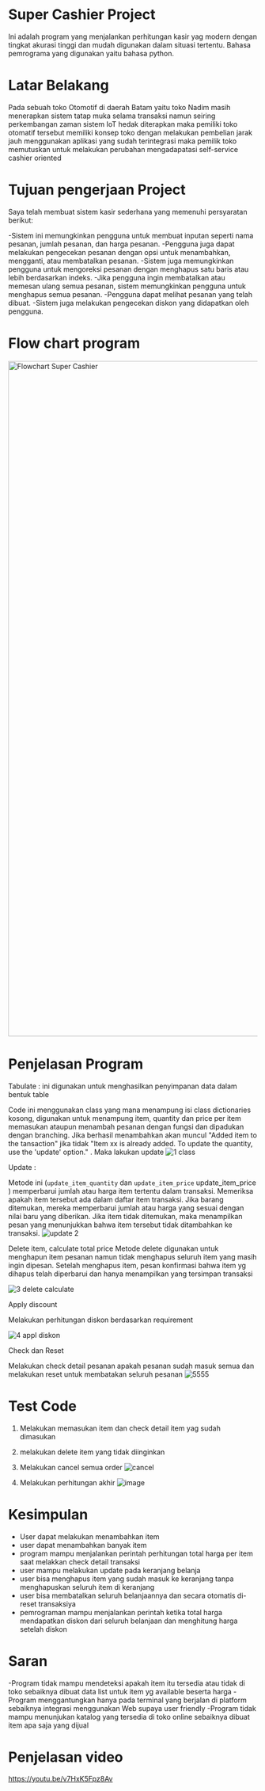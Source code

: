 # Super Cashier Project 
Ini adalah program yang menjalankan perhitungan kasir yag modern dengan tingkat akurasi tinggi dan mudah digunakan dalam situasi tertentu. Bahasa pemrograma yang digunakan yaitu bahasa python. 

# Latar Belakang 
Pada sebuah toko Otomotif di daerah Batam yaitu toko Nadim masih menerapkan sistem tatap muka selama transaksi namun seiring perkembangan zaman sistem IoT hedak diterapkan maka pemiliki toko otomatif tersebut memiliki konsep toko dengan melakukan pembelian jarak jauh menggunakan aplikasi yang sudah terintegrasi maka pemilik toko memutuskan untuk melakukan perubahan mengadapatasi self-service cashier oriented  

# Tujuan pengerjaan Project 
Saya telah membuat sistem kasir sederhana yang memenuhi persyaratan berikut:

-Sistem ini memungkinkan pengguna untuk membuat inputan seperti nama pesanan, jumlah pesanan, dan harga pesanan.
-Pengguna juga dapat melakukan pengecekan pesanan dengan opsi untuk menambahkan, mengganti, atau membatalkan pesanan.
-Sistem juga memungkinkan pengguna untuk mengoreksi pesanan dengan menghapus satu baris atau lebih berdasarkan indeks.
-Jika pengguna ingin membatalkan atau memesan ulang semua pesanan, sistem memungkinkan pengguna untuk menghapus semua pesanan.
-Pengguna dapat melihat pesanan yang telah dibuat.
-Sistem juga melakukan pengecekan diskon yang didapatkan oleh pengguna.

# Flow chart program 

<img width="1364" alt="Flowchart Super Cashier" src="https://github.com/samira-network/Super-Cashier/assets/137299240/72f92849-bc2c-4c93-9846-feba49bb58ed">

# Penjelasan Program 

Tabulate : ini digunakan untuk menghasilkan penyimpanan data dalam bentuk table

Code ini menggunakan class yang mana menampung isi class dictionaries kosong, digunakan untuk menampung item, quantity dan price per item 
memasukan ataupun menambah pesanan dengan fungsi dan dipadukan dengan branching. Jika berhasil menambahkan akan muncul "Added item to the tansaction" jika tidak  "Item xx is already added. To update the quantity, use the 'update' option." . Maka lakukan update 
![1 class](https://github.com/samira-network/Super-Cashier/assets/137299240/3caf81f4-d16b-4e79-8aad-063d1f2f6640)

Update :

Metode ini (`update_item_quantity` dan `update_item_price` update_item_price ) memperbarui jumlah atau harga item tertentu dalam transaksi. Memeriksa apakah item tersebut ada dalam daftar item transaksi. Jika barang ditemukan, mereka memperbarui jumlah atau harga yang sesuai dengan nilai baru yang diberikan.
Jika item tidak ditemukan, maka menampilkan pesan yang menunjukkan bahwa item tersebut tidak ditambahkan ke transaksi.
![update 2](https://github.com/samira-network/Super-Cashier/assets/137299240/674c3370-71e1-4a96-9a00-ec5dfd795997)

Delete item, calculate total price
Metode delete digunakan untuk menghapun item pesanan namun tidak menghapus seluruh item yang masih ingin dipesan. Setelah menghapus item, pesan konfirmasi bahwa item yg dihapus telah diperbarui dan hanya menampilkan yang tersimpan transaksi 

![3 delete calculate](https://github.com/samira-network/Super-Cashier/assets/137299240/e94e48e1-00a2-4117-8408-7de8ed93b958)

Apply discount 

Melakukan perhitungan diskon berdasarkan requirement

![4 appl diskon](https://github.com/samira-network/Super-Cashier/assets/137299240/2be37ca4-a726-42ae-9363-1dd4196c9d51)

Check dan Reset

Melakukan check detail pesanan apakah pesanan sudah masuk semua dan melakukan reset untuk membatakan seluruh pesanan
![5555](https://github.com/samira-network/Super-Cashier/assets/137299240/e5e77022-3a21-43d2-97f9-8ee594beb4c1)


# Test Code

1. Melakukan memasukan item dan check detail item yag sudah dimasukan 


2. melakukan delete item yang tidak diinginkan


4. Melakukan cancel semua order
![cancel](https://github.com/samira-network/Super-Cashier/assets/137299240/e250fd09-e244-4267-b547-78cf206a967e)

5. Melakukan perhitungan akhir
![image](https://github.com/samira-network/Super-Cashier/assets/137299240/accccef9-b765-4fd3-bc2e-c1a23b1cf319)

# Kesimpulan 
- User dapat melakukan menambahkan item 
- user dapat menambahkan banyak item 
- program mampu menjalankan perintah perhitungan total harga per item saat melakkan check detail transaksi
- user mampu melakukan update pada keranjang belanja 
- user bisa menghapus item yang sudah masuk ke keranjang tanpa menghapuskan seluruh item di keranjang 
- user bisa membatalkan seluruh belanjaannya dan secara otomatis di-reset transaksiya
- pemrograman mampu menjalankan perintah ketika total harga mendapatkan diskon dari seluruh belanjaan dan menghitung harga setelah diskon 

# Saran 
-Program tidak mampu mendeteksi apakah item itu tersedia atau tidak di toko sebaiknya dibuat data list untuk item yg available beserta harga 
-Program menggantungkan hanya pada terminal yang berjalan di platform sebaiknya integrasi menggunakan Web supaya user friendly 
-Program tidak mampu menunjukan katalog yang tersedia di toko online sebaiknya dibuat item apa saja yang dijual 

# Penjelasan video 

https://youtu.be/v7HxK5Fpz8Av
